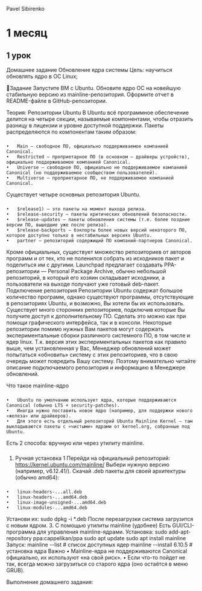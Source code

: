 Pavel Sibirenko
# 1 месяц
## 1 урок
Домашнее задание
Обновление ядра системы
Цель:
научиться обновлять ядро в ОС Linux;

🎯Задание
Запустите ВМ c Ubuntu.
Обновите ядро ОС на новейшую стабильную версию из mainline-репозитория.
Оформите отчет в README-файле в GitHub-репозитории.

Теория:
Репозитории Ubuntu
В Ubuntu всё программное обеспечение делится на четыре секции, называемые компонентами,
 чтобы отразить разницу в лицензии и уровне доступной поддержки.
Пакеты распределяются по компонентам таким образом:
###
	•	Main – свободное ПО, официально поддерживаемое компанией Canonical. 
	•	Restricted – проприетарное ПО (в основном — драйверы устройств), официально поддерживаемое компанией Canonical. 
	•	Universe – свободное ПО, официально не поддерживаемое компанией Canonical (но поддерживаемое сообществом пользователей). 
	•	Multiverse – проприетарное ПО, не поддерживаемое компанией Canonical. 
Существует четыре основных репозитория Ubuntu.
###
	•	$release1) – это пакеты на момент выхода релиза. 
	•	$release-security – пакеты критических обновлений безопасности. 
	•	$release-updates – пакеты обновления системы (т.е. более поздние версии ПО, вышедшие уже после релиза). 
	•	$release-backports – бэкпорты более новых версий некоторого ПО, которое доступно только в нестабильных версиях Ubuntu. 
	•	partner – репозиторий содержищий ПО компаний-партнеров Canonical. 
Кроме официальных, существует множество репозиториев от авторов программ и от тех, кто не поленился собрать из исходников пакет и поделиться им с другими. Launchpad предлагает создавать PPA-репозитории — Personal Package Archive, обычно небольшой репозиторий, в который его хозяин складывает исходники, а пользователи на выходе получают уже готовый deb-пакет.
Подключение репозитория
Репозитории Ubuntu содержат большое количество программ, однако существуют программы, отсутствующие в репозиториях Ubuntu, и возможно, Вы хотели бы их использовать. Существует много сторонних репозиториев, подключив которые Вы получите доступ к дополнительному ПО. Сделать это можно как при помощи графического интерфейса, так и в консоли.
Некоторые репозитории помимо нужных Вам пакетов могут содержать экспериментальные сборки различного системного ПО, в том числе и ядер linux. Т.к. версия этих экспериментальных пакетов как правило выше, чем установленная у Вас, Менеджер обновлений может попытаться «обновить» систему с этих репозиториев, что в свою очередь может повредить Вашу систему. Поэтому внимательно читайте описание подключаемого репозитория и информацию в Менеджере обновлений.

Что такое mainline-ядро
###
	•	Ubuntu по умолчанию использует ядра, которые поддерживаются Canonical (обычно LTS + security-patches).
	•	Иногда нужно поставить новое ядро (например, для поддержки нового «железа» или драйверов).
	•	Для этого есть отдельный репозиторий Ubuntu Mainline Kernel — там выкладываются пакеты с «чистыми» ядрами от kernel.org, собранные под Ubuntu.
 
Есть 2 способа: вручную или через утилиту mainline.
###
1. Ручная установка
	1	Перейди на официальный репозиторий:  https://kernel.ubuntu.com/mainline/
   Выбери нужную версию (например, v6.12.41/).
Скачай .deb пакеты для своей архитектуры (обычно amd64):
###
	•	linux-headers-...all.deb
	•	linux-headers-...amd64.deb
	•	linux-image-unsigned-...amd64.deb
	•	linux-modules-...amd64.deb
Установи их:
sudo dpkg -i *.deb
После перезагрузки система загрузится с новым ядром.
3. С помощью утилиты mainline (удобнее)
Есть GUI/CLI-программа для управления mainline-ядрами.
Установка:
sudo add-apt-repository ppa:cappelikan/ppa
sudo apt update
sudo apt install mainline
Запуск:
mainline --list   # список доступных ядер
mainline --install 6.10.5   # установка ядра
Важно
	•	Mainline-ядра не поддерживаются Canonical официально, их используют «на свой риск».
	•	Если что-то пойдет не так, всегда можно загрузиться со старого ядра (оно остаётся в меню GRUB).

 Выполнение домашнего задания:
 



